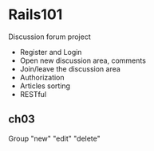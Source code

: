 # Rails101

Discussion forum project

* Register and Login
* Open new discussion area, comments
* Join/leave the discussion area
* Authorization
* Articles sorting
* RESTful

## ch03

Group "new" "edit" "delete"
